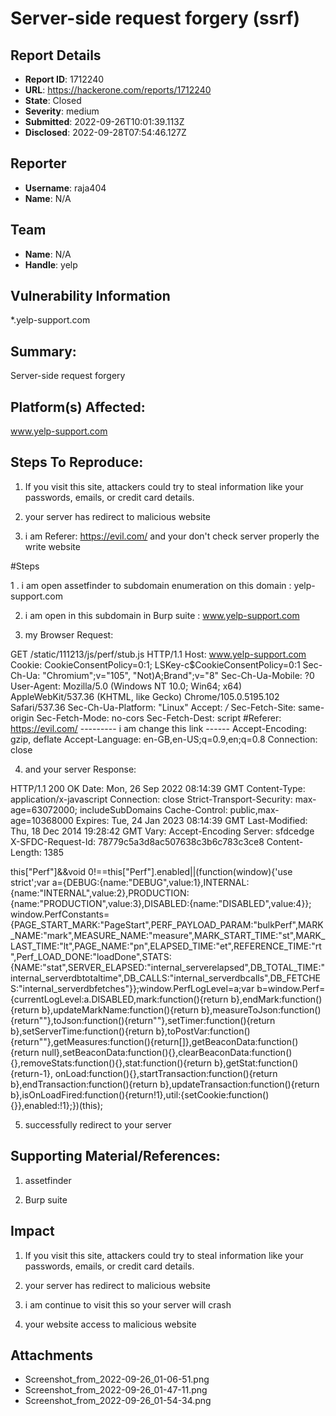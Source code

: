 # Server-side request forgery  (ssrf)

## Report Details
- **Report ID**: 1712240
- **URL**: https://hackerone.com/reports/1712240
- **State**: Closed
- **Severity**: medium
- **Submitted**: 2022-09-26T10:01:39.113Z
- **Disclosed**: 2022-09-28T07:54:46.127Z

## Reporter
- **Username**: raja404
- **Name**: N/A

## Team
- **Name**: N/A
- **Handle**: yelp

## Vulnerability Information
*.yelp-support.com

## Summary:

Server-side request forgery  
  
## Platform(s) Affected:

www.yelp-support.com

## Steps To Reproduce:
 
1. If you visit this site, attackers could try to steal information like your passwords, emails, or credit card details.

2. your  server has redirect to malicious website  

3. i am Referer: https://evil.com/    and  your don't  check  server properly the write website 

#Steps

 1 .  i am open  assetfinder  to subdomain enumeration on this domain : yelp-support.com

2. i am open in this subdomain in Burp suite :  www.yelp-support.com
 
3. my Browser Request: 

GET /static/111213/js/perf/stub.js HTTP/1.1
Host: www.yelp-support.com
Cookie: CookieConsentPolicy=0:1; LSKey-c$CookieConsentPolicy=0:1
Sec-Ch-Ua: "Chromium";v="105", "Not)A;Brand";v="8"
Sec-Ch-Ua-Mobile: ?0
User-Agent: Mozilla/5.0 (Windows NT 10.0; Win64; x64) AppleWebKit/537.36 (KHTML, like Gecko) Chrome/105.0.5195.102 Safari/537.36
Sec-Ch-Ua-Platform: "Linux"
Accept: */*
Sec-Fetch-Site: same-origin
Sec-Fetch-Mode: no-cors
Sec-Fetch-Dest: script
#Referer: https://evil.com/                           --------- i am  change this link ------ 
Accept-Encoding: gzip, deflate
Accept-Language: en-GB,en-US;q=0.9,en;q=0.8
Connection: close

4. and  your server Response:


HTTP/1.1 200 OK
Date: Mon, 26 Sep 2022 08:14:39 GMT
Content-Type: application/x-javascript
Connection: close
Strict-Transport-Security: max-age=63072000; includeSubDomains
Cache-Control: public,max-age=10368000
Expires: Tue, 24 Jan 2023 08:14:39 GMT
Last-Modified: Thu, 18 Dec 2014 19:28:42 GMT
Vary: Accept-Encoding
Server: sfdcedge
X-SFDC-Request-Id: 78779c5a3d8ac507638c3b6c783c3ce8
Content-Length: 1385

this["Perf"]&&void 0!==this["Perf"].enabled||(function(window){'use strict';var a={DEBUG:{name:"DEBUG",value:1},INTERNAL:{name:"INTERNAL",value:2},PRODUCTION:{name:"PRODUCTION",value:3},DISABLED:{name:"DISABLED",value:4}};
window.PerfConstants={PAGE_START_MARK:"PageStart",PERF_PAYLOAD_PARAM:"bulkPerf",MARK_NAME:"mark",MEASURE_NAME:"measure",MARK_START_TIME:"st",MARK_LAST_TIME:"lt",PAGE_NAME:"pn",ELAPSED_TIME:"et",REFERENCE_TIME:"rt",Perf_LOAD_DONE:"loadDone",STATS:{NAME:"stat",SERVER_ELAPSED:"internal_serverelapsed",DB_TOTAL_TIME:"internal_serverdbtotaltime",DB_CALLS:"internal_serverdbcalls",DB_FETCHES:"internal_serverdbfetches"}};window.PerfLogLevel=a;var b=window.Perf={currentLogLevel:a.DISABLED,mark:function(){return b},endMark:function(){return b},updateMarkName:function(){return b},measureToJson:function(){return""},toJson:function(){return""},setTimer:function(){return b},setServerTime:function(){return b},toPostVar:function(){return""},getMeasures:function(){return[]},getBeaconData:function(){return null},setBeaconData:function(){},clearBeaconData:function(){},removeStats:function(){},stat:function(){return b},getStat:function(){return-1},
onLoad:function(){},startTransaction:function(){return b},endTransaction:function(){return b},updateTransaction:function(){return b},isOnLoadFired:function(){return!1},util:{setCookie:function(){}},enabled:!1};})(this);

 
5. successfully redirect to your server 



## Supporting Material/References:  

1. assetfinder

2. Burp suite

## Impact

1. If you visit this site, attackers could try to steal information like your passwords, emails, or credit card details.

2.  your  server has redirect to malicious website  

3. i am continue to visit this so your server will crash  

4. your website access to malicious website

## Attachments
- Screenshot_from_2022-09-26_01-06-51.png
- Screenshot_from_2022-09-26_01-47-11.png
- Screenshot_from_2022-09-26_01-54-34.png
